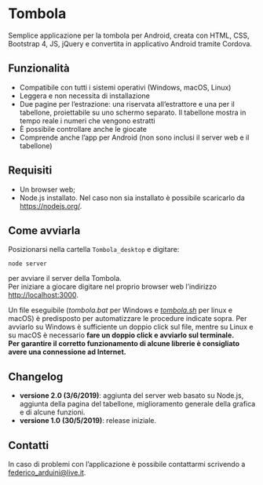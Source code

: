 
<h1 id="tombola">Tombola</h1>
<p>Semplice applicazione per la tombola per Android, creata con HTML, CSS, Bootstrap 4, JS, jQuery e convertita in applicativo Android tramite Cordova.</p>
<h2 id="funzionalità">Funzionalità</h2>
<ul>
<li>Compatibile con tutti i sistemi operativi (Windows, macOS, Linux)</li>
<li>Leggera e non necessita di installazione</li>
<li>Due pagine per l’estrazione: una riservata all’estrattore e una per il tabellone, proiettabile su uno schermo separato. Il tabellone mostra in tempo reale i numeri che vengono estratti</li>
<li>È possibile controllare anche le giocate</li>
<li>Comprende anche l’app per Android (non sono inclusi il server web e il tabellone)</li>
</ul>
<h2 id="requisiti">Requisiti</h2>
<ul>
<li>Un browser web;</li>
<li>Node.js installato. Nel caso non sia installato è possibile scaricarlo da <a href="https://nodejs.org/">https://nodejs.org/</a>.</li>
</ul>
<h2 id="come-avviarla">Come avviarla</h2>
<p>Posizionarsi nella cartella <code>Tombola_desktop</code> e digitare:</p>
<pre><code>node server
</code></pre>
<p>per avviare il server della Tombola.<br>
Per iniziare a giocare digitare nel proprio browser web l’indirizzo <a href="http://localhost:3000">http://localhost:3000</a>.</p>
<p>Un file eseguibile (<em>tombola.bat</em> per Windows e <em><a href="http://tombola.sh">tombola.sh</a></em> per linux e macOS) è predisposto per automatizzare le procedure indicate sopra. Per avviarlo su Windows è sufficiente un doppio click sul file, mentre su Linux e su macOS è necessario <strong>fare un doppio click e avviarlo sul terminale.</strong><br>
<strong>Per garantire il corretto funzionamento di alcune librerie è consigliato avere una connessione ad Internet.</strong></p>
<h2 id="changelog">Changelog</h2>
<ul>
<li><strong>versione 2.0 (3/6/2019)</strong>: aggiunta del server web basato su Node.js, aggiunta della pagina del tabellone, miglioramento generale della grafica e di alcune funzioni.</li>
<li><strong>versione 1.0 (30/5/2019)</strong>: release iniziale.</li>
</ul>
<h2 id="contatti">Contatti</h2>
<p>In caso di problemi con l’applicazione è possibile contattarmi scrivendo a <a href="mailto:federico_arduini@live.it">federico_arduini@live.it</a>.</p>

